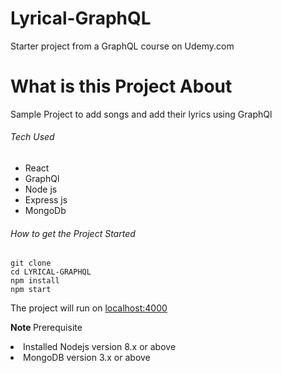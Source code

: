 # Lyrical-GraphQL
Starter project from a GraphQL course on Udemy.com 

<h1>What is this Project About</h1>
<p> Sample Project to add songs and add their lyrics using GraphQl</p> 

<h6>Tech Used</h6>
<ul>
<li> React </li>
<li> GraphQl </li>
<li> Node js </li>
<li> Express js </li>
<li> MongoDb</li>  
</ul>

<h6>How to get the Project Started</h6>
<code>git clone  <reponame ></code><br>
<code>cd LYRICAL-GRAPHQL </code><br>
<code>npm install </code><br>
<code>npm start  </code>
<br>

The project will run on <u> <a> localhost:4000 </a> </u>

<strong> Note </strong>
Prerequisite
<ul></ul>
<li> Installed Nodejs version 8.x or above </li>
<li> MongoDB version 3.x or above </li>
</ul>